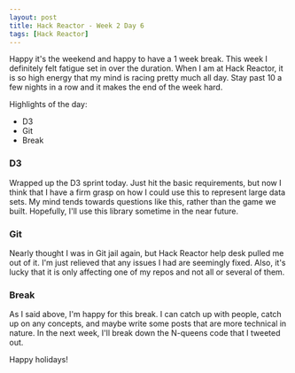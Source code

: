 ```yaml
---
layout: post
title: Hack Reactor - Week 2 Day 6
tags: [Hack Reactor]
---
```


Happy it's the weekend and happy to have a 1 week break.  This week I definitely felt fatigue set in over the duration.  When I am at Hack Reactor, it is so high energy that my mind is racing pretty much all day.  Stay past 10 a few nights in a row and it makes the end of the week hard.  

Highlights of the day:

* D3
* Git
* Break

### D3

Wrapped up the D3 sprint today.  Just hit the basic requirements, but now I think that I have a firm grasp on how I could use this to represent large data sets.  My mind tends towards questions like this, rather than the game we built.  Hopefully, I'll use this library sometime in the near future.

### Git

Nearly thought I was in Git jail again, but Hack Reactor help desk pulled me out of it.  I'm just relieved that any issues I had are seemingly fixed.  Also, it's lucky that it is only affecting one of my repos and not all or several of them.

### Break

As I said above, I'm happy for this break.  I can catch up with people, catch up on any concepts, and maybe write some posts that are more technical in nature.  In the next week, I'll break down the N-queens code that I tweeted out.

Happy holidays!